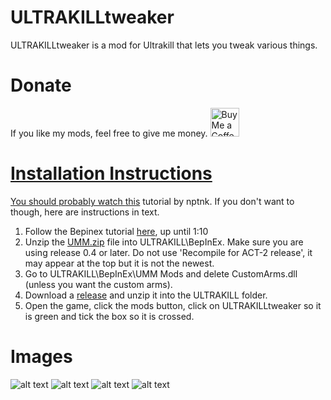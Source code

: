 # ULTRAKILLtweaker
ULTRAKILLtweaker is a mod for Ultrakill that lets you tweak various things.

# Donate
If you like my mods, feel free to give me money.
<a href='https://ko-fi.com/supportkofi' target='_blank'><img height='35' style='border:0px;height:46px;' src='https://az743702.vo.msecnd.net/cdn/kofi3.png?v=0' border='0' alt='Buy Me a Coffee at ko-fi.com' />

# Installation Instructions
You should probably watch [this](https://www.youtube.com/watch?v=h61ZGZp7A44) tutorial by nptnk.
If you don't want to though, here are instructions in text.

1. Follow the Bepinex tutorial [here](https://www.youtube.com/watch?v=meNiXcbPh_s), up until 1:10
2. Unzip the [UMM.zip](https://github.com/Temperz87/ultra-mod-manager/releases/) file into ULTRAKILL\BepInEx. Make sure you are using release 0.4 or later. Do not use 'Recompile for ACT-2 release', it may appear at the top but it is not the newest.
3. Go to ULTRAKILL\BepInEx\UMM Mods and delete CustomArms.dll (unless you want the custom arms).
4. Download a [release](https://github.com/wafflethings/ULTRAKILLtweaker/releases) and unzip it into the ULTRAKILL folder.
5. Open the game, click the mods button, click on ULTRAKILLtweaker so it is green and tick the box so it is crossed.

# Images
![alt text](https://media.discordapp.net/attachments/727956051156271175/1011399385030086727/unknown.png?width=1193&height=671)
![alt text](https://media.discordapp.net/attachments/727956051156271175/1011399577733181530/unknown.png?width=1193&height=671)
![alt text](https://media.discordapp.net/attachments/727956051156271175/1011400263141175296/unknown.png?width=1193&height=671)
![alt text](https://media.discordapp.net/attachments/727956051156271175/1011402675948109874/unknown.png?width=1193&height=671)
